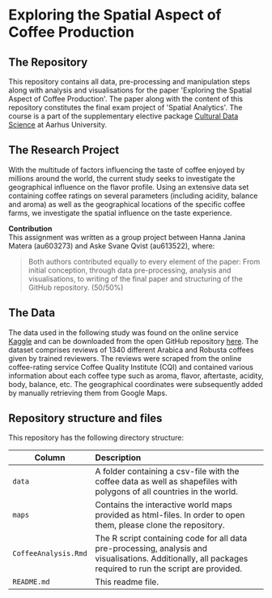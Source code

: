# Exploring the Spatial Aspect of Coffee Production

## The Repository

This repository contains all data, pre-processing and manipulation steps along with analysis and visualisations for the paper 'Exploring the Spatial Aspect of Coffee Production'. The paper along with the content of this repository constitutes the final exam project of 'Spatial Analytics'. The course is a part of the supplementary elective package [Cultural Data Science](https://bachelor.au.dk/tilvalg/culturaldatascience/) at Aarhus University.

## The Research Project

With the multitude of factors influencing the taste of coffee enjoyed by millions around the world, the current study seeks to investigate the geographical influence on the flavor profile. Using an extensive data set containing coffee ratings on several parameters (including acidity, balance and aroma) as well as the geographical locations of the specific coffee farms, we investigate the spatial influence on the taste experience.

__Contribution__<br>
This assignment was written as a group project between Hanna Janina Matera (au603273) and Aske Svane Qvist (au613522), where:

> Both authors contributed equally to every element of the paper: From initial conception, through data pre-processing, analysis and visualisations, to writing of the final paper and structuring of the GitHub repository. (50/50%)

## The Data

The data used in the following study was found on the online service [Kaggle](https://www.kaggle.com/datasets) and can be downloaded from the open GitHub repository [here](https://github.com/jldbc/coffee-quality-database). The dataset comprises reviews of 1340 different Arabica and Robusta coffees given by trained reviewers. The reviews were scraped from the online coffee-rating service Coffee Quality Institute (CQI) and contained various information about each coffee type such as aroma, flavor, aftertaste, acidity, body, balance, etc. The geographical coordinates were subsequently added by manually retrieving them from Google Maps.

## Repository structure and files
This repository has the following directory structure:

| Column | Description|
|--------|:-----------|
```data```| A folder containing a csv-file with the coffee data as well as shapefiles with polygons of all countries in the world.
```maps``` | Contains the interactive world maps provided as html-files. In order to open them, please clone the repository.
```CoffeeAnalysis.Rmd```| The R script containing code for all data pre-processing, analysis and visualisations. Additionally, all packages required to run the script are provided.
```README.md``` | This readme file.



